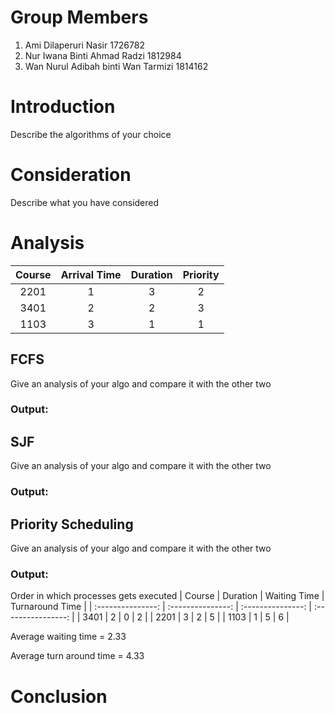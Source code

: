 # Group Members

1. Ami Dilaperuri Nasir  1726782
2. Nur Iwana Binti Ahmad Radzi 1812984
3. Wan Nurul Adibah binti Wan Tarmizi 1814162

# Introduction

Describe the algorithms of your choice

# Consideration

Describe what you have considered

# Analysis

| Course | Arrival Time | Duration | Priority |
| :---------------: | :---------------: | :---------------: | :----------------: |
| 2201 | 1 | 3 | 2 |
| 3401 | 2 | 2 | 3 |
| 1103 | 3 | 1 | 1 |

## FCFS

Give an analysis of your algo and compare it with the other two

### Output:

## SJF

Give an analysis of your algo and compare it with the other two

### Output:

## Priority Scheduling

Give an analysis of your algo and compare it with the other two

### Output:

Order in which processes gets executed
| Course | Duration | Waiting Time | Turnaround Time |
| :---------------: | :---------------: | :---------------: | :----------------: |
| 3401 | 2 | 0 | 2 |
| 2201 | 3 | 2 | 5 |
| 1103 | 1 | 5 | 6 |

Average waiting time = 2.33

Average turn around time = 4.33

# Conclusion

